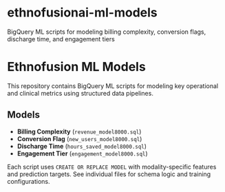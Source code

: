 # ethnofusionai-ml-models
BigQuery ML scripts for modeling billing complexity, conversion flags, discharge time, and engagement tiers

# Ethnofusion ML Models

This repository contains BigQuery ML scripts for modeling key operational and clinical metrics using structured data pipelines.

## Models

- **Billing Complexity** (`revenue_model8000.sql`)
- **Conversion Flag** (`new_users_model8000.sql`)
- **Discharge Time** (`hours_saved_model8000.sql`)
- **Engagement Tier** (`engagement_model8000.sql`)

Each script uses `CREATE OR REPLACE MODEL` with modality-specific features and prediction targets. See individual files for schema logic and training configurations.
